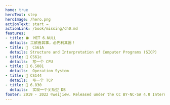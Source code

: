 ```yaml
---
home: true
heroText: step
heroImage: /hero.png
actionText: start →
actionLink: /book/missing/ch0.md
features:
- title: ⛽  MIT 6.NULL
  details: 工欲善其事，必先利其器！
- title: 🤡  CS61A 
  details: Structure and Interpretation of Computer Programs (SICP)
- title: 🤖 CS61c
  details:  写一个 CPU
- title: 🦄 6.S081
  details:  Operation System
- title: 🚀 CS144
  details:  写一个 TCP
- title: 🥰 6.830
  details:  实现一个关系型 DB
footer: 2019 - 2022 ©weijiew. Released under the CC BY-NC-SA 4.0 International License.
---
```

